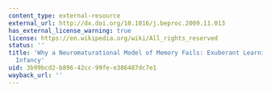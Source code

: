 ```yaml
---
content_type: external-resource
external_url: http://dx.doi.org/10.1016/j.beproc.2009.11.013
has_external_license_warning: true
license: https://en.wikipedia.org/wiki/All_rights_reserved
status: ''
title: 'Why a Neuromaturational Model of Memory Fails: Exuberant Learning in Early
  Infancy'
uid: 3b99bcd2-b896-42cc-99fe-e386487dc7e1
wayback_url: ''
---
```

